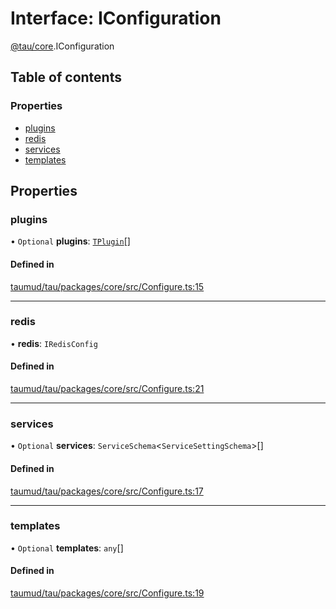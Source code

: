# Interface: IConfiguration

[@tau/core](../modules/tau_core.md).IConfiguration

## Table of contents

### Properties

- [plugins](tau_core.IConfiguration.md#plugins)
- [redis](tau_core.IConfiguration.md#redis)
- [services](tau_core.IConfiguration.md#services)
- [templates](tau_core.IConfiguration.md#templates)

## Properties

### plugins

• `Optional` **plugins**: [`TPlugin`](../modules/tau_core.md#tplugin)[]

#### Defined in

[taumud/tau/packages/core/src/Configure.ts:15](https://github.com/tau-mud/tau/blob/9ec4b58/packages/core/src/Configure.ts#L15)

___

### redis

• **redis**: `IRedisConfig`

#### Defined in

[taumud/tau/packages/core/src/Configure.ts:21](https://github.com/tau-mud/tau/blob/9ec4b58/packages/core/src/Configure.ts#L21)

___

### services

• `Optional` **services**: `ServiceSchema`<`ServiceSettingSchema`\>[]

#### Defined in

[taumud/tau/packages/core/src/Configure.ts:17](https://github.com/tau-mud/tau/blob/9ec4b58/packages/core/src/Configure.ts#L17)

___

### templates

• `Optional` **templates**: `any`[]

#### Defined in

[taumud/tau/packages/core/src/Configure.ts:19](https://github.com/tau-mud/tau/blob/9ec4b58/packages/core/src/Configure.ts#L19)
